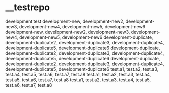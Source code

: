 # __testrepo
development test
development-new, development-new2, development-new3, development-new4, development-new5, development-new6
development-new, development-new2, development-new3, development-new4, development-new5, development-new6
development-duplicate, development-duplicate2, development-duplicate3, development-duplicate4, development-duplicate5, development-duplicate6
development-duplicate, development-duplicate2, development-duplicate3, development-duplicate4, development-duplicate5, development-duplicate6
development-duplicate, development-duplicate2, development-duplicate3, development-duplicate4, development-duplicate5, development-duplicate6
test.a1, test.a2, test.a3, test.a4, test.a5, test.a6, test.a7, test.a8
test.a1, test.a2, test.a3, test.a4, test.a5, test.a6, test.a7, test.a8
test.a1, test.a2, test.a3, test.a4, test.a5, test.a6, test.a7, test.a8